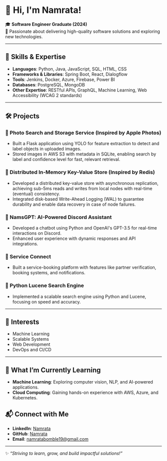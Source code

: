 # 👋 Hi, I'm Namrata!

🎓 **Software Engineer Graduate (2024)**  
🌟 Passionate about delivering high-quality software solutions and exploring new technologies.  

---

## 🔧 Skills & Expertise
- **Languages**: Python, Java, JavaScript, SQL, HTML, CSS  
- **Frameworks & Libraries**: Spring Boot, React, Dialogflow  
- **Tools**: Jenkins, Docker, Azure, Firebase, Power BI  
- **Databases**: PostgreSQL, MongoDB  
- **Other Expertise**: RESTful APIs, GraphQL, Machine Learning, Web Accessibility (WCAG 2 standards)  

---

## 🛠️ Projects
### 🔹 Photo Search and Storage Service (Inspired by Apple Photos)
- Built a Flask application using YOLO for feature extraction to detect and label objects in uploaded images.
- Stored images in AWS S3 with metadata in SQLite, enabling search by label and confidence level for fast, relevant retrieval.

### 🔹 Distributed In-Memory Key-Value Store (Inspired by Redis)
- Developed a distributed key-value store with asynchronous replication, achieving sub-5ms reads and writes from local nodes with real-time (eventual) consistency.
- Integrated disk-based Write-Ahead Logging (WAL) to guarantee durability and enable data recovery in case of node failures.

### 🔹 NamsGPT: AI-Powered Discord Assistant
- Developed a chatbot using Python and OpenAI's GPT-3.5 for real-time interactions on Discord.
- Enhanced user experience with dynamic responses and API integrations.

### 🔹 Service Connect
- Built a service-booking platform with features like partner verification, booking systems, and notifications.

### 🔹 Python Lucene Search Engine
- Implemented a scalable search engine using Python and Lucene, focusing on speed and accuracy.

---

## 🌟 Interests
- Machine Learning  
- Scalable Systems  
- Web Development  
- DevOps and CI/CD  

---
## 🌱 What I’m Currently Learning
- **Machine Learning**: Exploring computer vision, NLP, and AI-powered applications.
- **Cloud Computing**: Gaining hands-on experience with AWS, Azure, and Kubernetes.

## 📬 Connect with Me
- **LinkedIn**: [Namrata](https://www.linkedin.com/in/namrata-bomble/)  
- **GitHub**: [Namrata](https://github.com/namratabomble)  
- **Email**: namratabomble19@gmail.com  

---

✨ *“Striving to learn, grow, and build impactful solutions!”*
